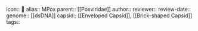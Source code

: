 icon:: 🦠
alias:: MPox
parent:: [[Poxviridae]] 
author::
reviewer::
review-date::
genome:: [[dsDNA]] 
capsid:: [[Enveloped Capsid]], [[Brick-shaped Capsid]] 
tags::
